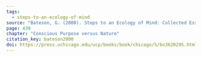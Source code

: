 ```yaml
---
tags:
  - steps-to-an-ecology-of-mind
source: "Bateson, G. (2000). Steps to an Ecology of Mind: Collected Essays in Anthropology, Psychiatry, Evolution, and Epistemology. University of Chicago Press."
page: 439
chapter: "Conscious Purpose versus Nature"
citation_key: bateson2000
doi: https://press.uchicago.edu/ucp/books/book/chicago/S/bo3620295.html
---
```

